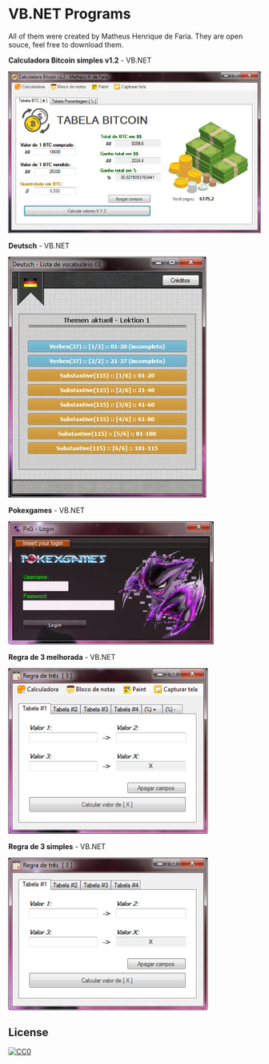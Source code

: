 # VB.NET Programs
All of them were created by Matheus Henrique de Faria. They are open souce, feel free to download them.

**Calculadora Bitcoin simples v1.2** - VB.NET

![Calculadora Bitcoin simples v1.2](bitcoin.jpg)

**Deutsch** - VB.NET

![Deutsch](deutsch.jpg)

**Pokexgames** - VB.NET

![Pokexgames](pokexgames.jpg)

**Regra de 3 melhorada** - VB.NET

![Regra de 3 melhorada](regrade3melhorada.jpg)

**Regra de 3 simples** - VB.NET

![Regra de 3 simples](regrade3simples.jpg)

## License
[![CC0](https://licensebuttons.net/p/zero/1.0/88x31.png)](https://creativecommons.org/publicdomain/zero/1.0/)